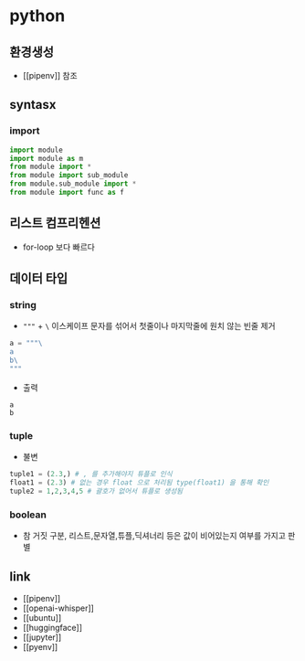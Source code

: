 # python

## 환경생성
- [[pipenv]] 참조

## syntasx
### import
```python
import module
import module as m
from module import *
from module import sub_module
from module.sub_module import *
from module import func as f
```

## 리스트 컴프리헨션
- for-loop 보다 빠르다

## 데이터 타입
### string
- `"""` + `\` 이스케이프 문자를 섞어서 첫줄이나 마지막줄에 원치 않는 빈줄 제거
```python
a = """\
a
b\
"""
```
- 출력
```
a
b
```

### tuple
- 불변
```python
tuple1 = (2.3,) # , 를 추가해야지 튜플로 인식
float1 = (2.3) # 없는 경우 float 으로 처리됨 type(float1) 을 통해 확인
tuple2 = 1,2,3,4,5 # 괄호가 없어서 튜플로 생성됨
```

### boolean
- 참 거짓 구분, 리스트,문자열,튜플,딕셔너리 등은 값이 비어있는지 여부를 가지고 판별

## link
- [[pipenv]]
- [[openai-whisper]]
- [[ubuntu]]
- [[huggingface]]
- [[jupyter]]
- [[pyenv]]
